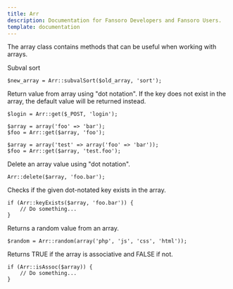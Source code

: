 ```yaml
---
title: Arr
description: Documentation for Fansoro Developers and Fansoro Users.
template: documentation
---
```


The array class contains methods that can be useful when working with arrays.

Subval sort
```
$new_array = Arr::subvalSort($old_array, 'sort');
```

Return value from array using "dot notation".
If the key does not exist in the array, the default value will be returned instead.
```
$login = Arr::get($_POST, 'login');

$array = array('foo' => 'bar');
$foo = Arr::get($array, 'foo');

$array = array('test' => array('foo' => 'bar'));
$foo = Arr::get($array, 'test.foo');
```

Delete an array value using "dot notation".
```
Arr::delete($array, 'foo.bar');
```

Checks if the given dot-notated key exists in the array.
```
if (Arr::keyExists($array, 'foo.bar')) {
    // Do something...
}
```

Returns a random value from an array.
```
$random = Arr::random(array('php', 'js', 'css', 'html'));
```

Returns TRUE if the array is associative and FALSE if not.
```
if (Arr::isAssoc($array)) {
    // Do something...
}
```
